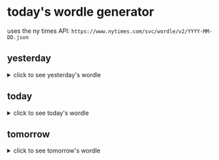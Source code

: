 # today's wordle generator

uses the ny times API: `https://www.nytimes.com/svc/wordle/v2/YYYY-MM-DD.json`

## yesterday

<details>
    <summary>click to see yesterday's wordle</summary>

    leash

</details>

## today

<details>
    <summary>click to see today's wordle</summary>

    actor

</details>

## tomorrow

<details>
    <summary>click to see tomorrow's wordle</summary>

    meant

</details>

